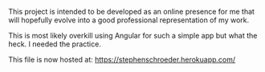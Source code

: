 This project is intended to be developed as an online presence for me that will hopefully evolve into a good professional representation of my work.

This is most likely overkill using Angular for such a simple app but what the heck. I needed the practice.

This file is now hosted at: https://stephenschroeder.herokuapp.com/
